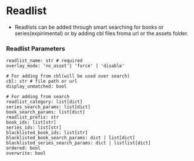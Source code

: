 # Readlist
- Readlists can be added through smart searching for books or series(expirimental) or by adding cbl files froma url or the assets folder.

### Readlist Parameters
```    
readlist_name: str # required
overlay_mode: 'no_asset'| 'force' | 'disable'

# For adding from cbl(will be used over search)
cbl: str # file path or url
display_unmatched: bool

# For adding from search
readlist_category: list[dict]
series_search_params: list[dict]
book_search_params: list[dict]
readlist_prefix: str
book_ids: list[str]
series_ids: list[str]
blacklisted_book_ids: list[str]
blacklisted_book_search_params: dict | list[dict]
blacklisted_series_search_params: dict | listlist[dict]
ordered: bool
overwrite: bool

```



 
